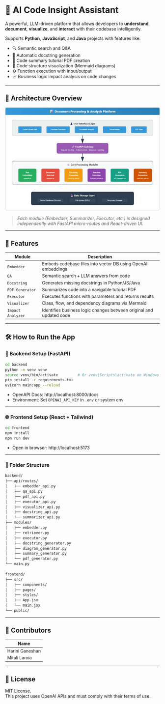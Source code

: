 
# 🤖 AI Code Insight Assistant

A powerful, LLM-driven platform that allows developers to **understand**, **document**, **visualize**, and **interact** with their codebase intelligently.

Supports **Python**, **JavaScript**, and **Java** projects with features like:
- 🔍 Semantic search and Q&A
- 🧾 Automatic docstring generation
- 📄 Code summary tutorial PDF creation
- 🎨 Code structure visualization (Mermaid diagrams)
- ⚙️ Function execution with input/output
- 📈 Business logic impact analysis on code changes

---

## 🧩 Architecture Overview

![AI Code Insight Architecture](./architecture.jpg)

> *Each module (Embedder, Summarizer, Executor, etc.) is designed independently with FastAPI micro-routes and React-driven UI.*

---

## 🚀 Features

| Module         | Description |
|----------------|-------------|
| `Embedder`     | Embeds codebase files into vector DB using OpenAI embeddings |
| `QA`           | Semantic search + LLM answers from code |
| `Docstring`    | Generates missing docstrings in Python/JS/Java |
| `PDF Generator`| Summarizes code into a navigable tutorial PDF |
| `Executor`     | Executes functions with parameters and returns results |
| `Visualizer`   | Class, flow, and dependency diagrams via Mermaid |
| `Impact Analyzer` | Identifies business logic changes between original and updated code |

---

## 🛠 How to Run the App

### 🔧 Backend Setup (FastAPI)

```bash
cd backend
python -m venv venv
source venv/bin/activate         # Or venv\Scripts\activate on Windows
pip install -r requirements.txt
uvicorn main:app --reload
```

- OpenAPI Docs: http://localhost:8000/docs  
- Environment: Set `OPENAI_API_KEY` in `.env` or system env

---

### 🌐 Frontend Setup (React + Tailwind)

```bash
cd frontend
npm install
npm run dev
```

- Open in browser: http://localhost:5173

---

### 📁 Folder Structure

```txt
backend/
├── api/routes/
│   ├── embedder_api.py
│   ├── qa_api.py
│   ├── pdf_api.py
│   ├── executor_api.py
│   ├── visualizer_api.py
│   ├── docstring_api.py
│   └── summarizer_api.py
├── modules/
│   ├── embedder.py
│   ├── retriever.py
│   ├── executor.py
│   ├── docstring_generator.py
│   ├── diagram_generator.py
│   ├── summary_generator.py
│   └── pdf_generator.py
└── main.py

frontend/
├── src/
│   ├── components/
│   ├── pages/
│   ├── styles/
│   ├── App.jsx
│   └── main.jsx
└── public/
```

---

## 👥 Contributors

| Name           | 
|----------------|
| Harini Ganeshan| 
| Mitali Laroia  |

---

## 📜 License

MIT License.  
This project uses OpenAI APIs and must comply with their terms of use.
